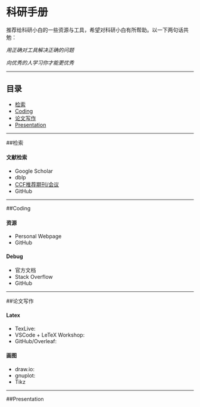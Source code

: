 # 科研手册

推荐给科研小白的一些资源与工具，希望对科研小白有所帮助。以一下两句话共勉：

<em>用正确对工具解决正确的问题</em>

<em>向优秀的人学习你才能更优秀</em>

---
## 目录
- [检索](##检索)
- [Coding](##Coding)
- [论文写作](##论文写作)
- [Presentation](##Presentation)
---
##检索
#### 文献检索
- Google Scholar
- dblp
- [CCF推荐期刊/会议](https://www.ccf.org.cn/xspj/gyml/)
- GitHub

---
##Coding
#### 资源
- Personal Webpage
- GitHub


#### Debug
- 官方文档
- Stack Overflow
- GitHub


---
##论文写作
#### Latex
- TexLive: 
- VSCode + LeTeX Workshop: 
- GitHub/Overleaf: 

#### 画图
- draw.io: 
- gnuplot:
- Tikz

---
##Presentation

